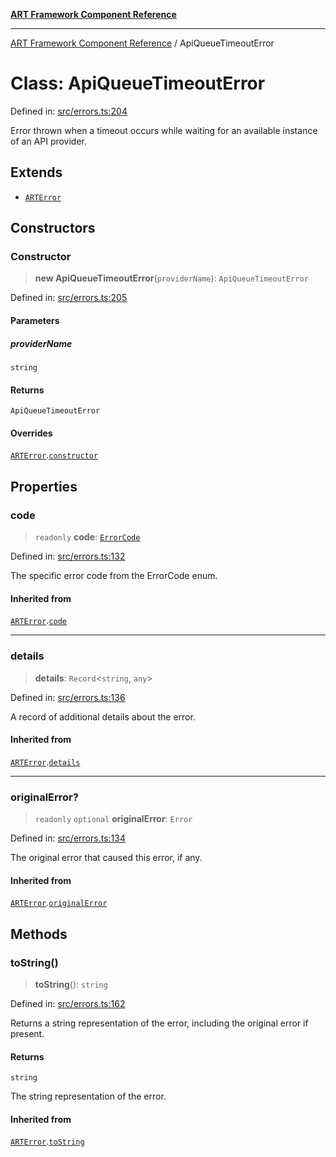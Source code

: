 [**ART Framework Component Reference**](../README.md)

***

[ART Framework Component Reference](../README.md) / ApiQueueTimeoutError

# Class: ApiQueueTimeoutError

Defined in: [src/errors.ts:204](https://github.com/hashangit/ART/blob/389c66e54bc50d9dde33052d28a5a19571a13dbf/src/errors.ts#L204)

Error thrown when a timeout occurs while waiting for an available instance of an API provider.

## Extends

- [`ARTError`](ARTError.md)

## Constructors

### Constructor

> **new ApiQueueTimeoutError**(`providerName`): `ApiQueueTimeoutError`

Defined in: [src/errors.ts:205](https://github.com/hashangit/ART/blob/389c66e54bc50d9dde33052d28a5a19571a13dbf/src/errors.ts#L205)

#### Parameters

##### providerName

`string`

#### Returns

`ApiQueueTimeoutError`

#### Overrides

[`ARTError`](ARTError.md).[`constructor`](ARTError.md#constructor)

## Properties

### code

> `readonly` **code**: [`ErrorCode`](../enumerations/ErrorCode.md)

Defined in: [src/errors.ts:132](https://github.com/hashangit/ART/blob/389c66e54bc50d9dde33052d28a5a19571a13dbf/src/errors.ts#L132)

The specific error code from the ErrorCode enum.

#### Inherited from

[`ARTError`](ARTError.md).[`code`](ARTError.md#code)

***

### details

> **details**: `Record`\<`string`, `any`\>

Defined in: [src/errors.ts:136](https://github.com/hashangit/ART/blob/389c66e54bc50d9dde33052d28a5a19571a13dbf/src/errors.ts#L136)

A record of additional details about the error.

#### Inherited from

[`ARTError`](ARTError.md).[`details`](ARTError.md#details)

***

### originalError?

> `readonly` `optional` **originalError**: `Error`

Defined in: [src/errors.ts:134](https://github.com/hashangit/ART/blob/389c66e54bc50d9dde33052d28a5a19571a13dbf/src/errors.ts#L134)

The original error that caused this error, if any.

#### Inherited from

[`ARTError`](ARTError.md).[`originalError`](ARTError.md#originalerror)

## Methods

### toString()

> **toString**(): `string`

Defined in: [src/errors.ts:162](https://github.com/hashangit/ART/blob/389c66e54bc50d9dde33052d28a5a19571a13dbf/src/errors.ts#L162)

Returns a string representation of the error, including the original error if present.

#### Returns

`string`

The string representation of the error.

#### Inherited from

[`ARTError`](ARTError.md).[`toString`](ARTError.md#tostring)
